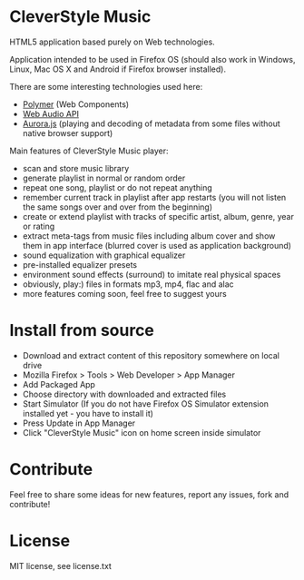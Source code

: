 # CleverStyle Music
HTML5 application based purely on Web technologies.

Application intended to be used in Firefox OS (should also work in Windows, Linux, Mac OS X and Android if Firefox browser installed).

There are some interesting technologies used here:
* [Polymer](http://www.polymer-project.org/) (Web Components)
* [Web Audio API](http://www.w3.org/TR/webaudio/)
* [Aurora.js](https://github.com/audiocogs/aurora.js) (playing and decoding of metadata from some files without native browser support)

Main features of CleverStyle Music player:
* scan and store music library
* generate playlist in normal or random order
* repeat one song, playlist or do not repeat anything
* remember current track in playlist after app restarts (you will not listen the same songs over and over from the beginning)
* create or extend playlist with tracks of specific artist, album, genre, year or rating
* extract meta-tags from music files including album cover and show them in app interface (blurred cover is used as application background)
* sound equalization with graphical equalizer
* pre-installed equalizer presets
* environment sound effects (surround) to imitate real physical spaces
* obviously, play:) files in formats mp3, mp4, flac and alac
* more features coming soon, feel free to suggest yours

# Install from source

* Download and extract content of this repository somewhere on local drive
* Mozilla Firefox > Tools > Web Developer > App Manager
* Add Packaged App
* Choose directory with downloaded and extracted files
* Start Simulator (If you do not have Firefox OS Simulator extension installed yet - you have to install it)
* Press Update in App Manager
* Click "CleverStyle Music" icon on home screen inside simulator

# Contribute

Feel free to share some ideas for new features, report any issues, fork and contribute!

# License
MIT license, see license.txt
